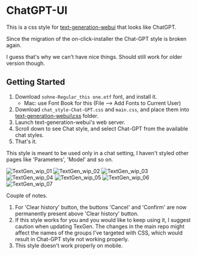 # ChatGPT-UI

This is a css style for [text-generation-webui][1] that looks like ChatGPT. 

Since the migration of the on-click-installer the Chat-GPT style is broken again.

I guess that's why we can't have nice things.
Should still work for older version though.
## Getting Started

1. Download `sohne-Regular_this one.otf` font, and install it.
    - Mac: use Font Book for this (File --> Add Fonts to Current User)
2. Download `chat_style-Chat-GPT.css` and `main.css`,
   and place them into [text-generation-webui\css][2] folder.
3. Launch text-generation-webui's web server.
4. Scroll down to see Chat style,
   and select Chat-GPT from the available chat styles.
5. That's it.

This style is meant to be used only in a chat setting, I haven't styled other pages like 'Parameters', 'Model' and so on.

![TextGen_wip_01](https://github.com/KirillRepinArt/ChatGPT-UI/assets/118350327/d3f49a8c-c730-42ce-b269-77d83dfd403f)
![TextGen_wip_02](https://github.com/KirillRepinArt/ChatGPT-UI/assets/118350327/d0ddf141-bd54-46b6-bc99-49e6ebd141a9)
![TextGen_wip_03](https://github.com/KirillRepinArt/ChatGPT-UI/assets/118350327/fb4c430d-ad58-4805-acaa-38a6f03c9ec6)
![TextGen_wip_04](https://github.com/KirillRepinArt/ChatGPT-UI/assets/118350327/685b07df-c04e-400d-bfe6-f5d20fae67f5)
![TextGen_wip_05](https://github.com/KirillRepinArt/ChatGPT-UI/assets/118350327/f38bf7fb-46e3-4108-98b5-304f06f8e889)
![TextGen_wip_06](https://github.com/KirillRepinArt/ChatGPT-UI/assets/118350327/273bc857-5cab-48ca-a015-8383dcb4173b)
![TextGen_wip_07](https://github.com/KirillRepinArt/ChatGPT-UI/assets/118350327/9dd14cce-56ce-47d0-8a77-6aaf0e35f769)

[1]: https://github.com/oobabooga/text-generation-webui
[2]: https://github.com/oobabooga/text-generation-webui/tree/main/css

Couple of notes.
1. For 'Clear history' button, the buttons 'Cancel' and 'Confirm' are now permanently present above 'Clear history' button.
2. If this style works for you and you would like to keep using it, I suggest caution when updating TexGen. The changes in the main repo might affect the names of the groups I've targeted with CSS, which would result in Chat-GPT style not working properly.
3. This style doesn't work properly on mobile.
